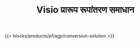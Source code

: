 ﻿---
title: Visio प्रारूप रूपांतरण समाधान 
weight: 7730
url: /hi/conversion
limit: 
description: VSDX, VSX, VTX, VDX, VSSX, VSTX, VSDM, VSSM और VSTM फ़ाइल स्वरूपों को कनवर्ट करने के लिए API और निःशुल्क ऐप्स
---
{{< blocks/products/pf/agp/conversion-solution >}} 
